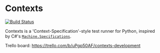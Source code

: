 Contexts
========

[![Build Status](https://travis-ci.org/benjamin-hodgson/Contexts.png?branch=master)](https://travis-ci.org/benjamin-hodgson/Contexts)

Contexts is a 'Context-Specification'-style test runner for Python, inspired by C#'s
[`Machine.Specifications`](https://github.com/machine/machine.specifications).

Trello board: https://trello.com/b/uPgp50AF/contexts-development
